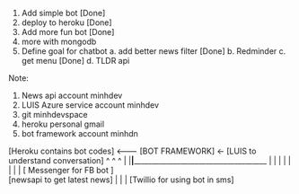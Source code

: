 1. Add simple bot [Done]
2. deploy to heroku [Done]
3. Add more fun bot [Done]
4. more with mongodb
5. Define goal for chatbot 
    a. add better news filter [Done]
    b. Redminder
    c. get menu [Done]
    d. TLDR api

Note:
1. News api account minhdev
2. LUIS Azure service account minhdev
3. git minhdevspace
4. heroku personal gmail
5. bot framework account minhdn



[Heroku contains bot codes] <--- [BOT FRAMEWORK] <- [LUIS to understand conversation]
                                        ^  ^  ^
                                        |  |__|_______________________________________
                                        |                       |                    |
                                        |                       |                    |
                                        |                       |                 [ Messenger for FB bot ]    
                                 [newsapi to get latest news]   |
                                                                |
                                                                |
                                                    [Twillio for using bot in sms]  